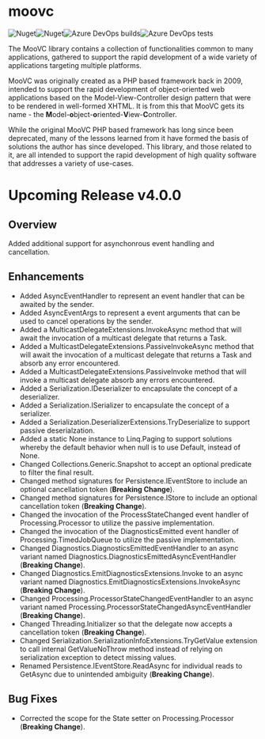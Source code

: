# moovc

![Nuget](https://img.shields.io/nuget/v/moovc?style=plastic)![Nuget](https://img.shields.io/nuget/dt/moovc?style=plastic)![Azure DevOps builds](https://img.shields.io/azure-devops/build/vmartinspaul/MooVC/2?style=plastic)![Azure DevOps tests](https://img.shields.io/azure-devops/tests/vmartinspaul/MooVC/2?style=plastic)

The MooVC library contains a collection of functionalities common to many applications, gathered to support the rapid development of a wide variety of applications targeting multiple platforms.

MooVC was originally created as a PHP based framework back in 2009, intended to support the rapid development of object-oriented web applications based on the Model-View-Controller design pattern that were to be rendered in well-formed XHTML.  It is from this that MooVC gets its name - the **M**odel-**o**bject-**o**riented-**V**iew-**C**ontroller.

While the original MooVC PHP based framework has long since been deprecated, many of the lessons learned from it have formed the basis of solutions the author has since developed.  This library, and those related to it, are all intended to support the rapid development of high quality software that addresses a variety of use-cases.

# Upcoming Release v4.0.0

## Overview

Added additional support for asynchonrous event handling and cancellation.

## Enhancements

- Added AsyncEventHandler to represent an event handler that can be awaited by the sender.
- Added AsyncEventArgs to represent a event arguments that can be used to cancel operations by the sender.
- Added a MulticastDelegateExtensions.InvokeAsync method that will await the invocation of a multicast delegate that returns a Task.
- Added a MulticastDelegateExtensions.PassiveInvokeAsync method that will await the invocation of a multicast delegate that returns a Task and absorb any error encountered.
- Added a MulticastDelegateExtensions.PassiveInvoke method that will invoke a multicast delegate absorb any errors encountered.
- Added a Serialization.IDeserializer to encapsulate the concept of a deserializer.
- Added a Serialization.ISerializer to encapsulate the concept of a serializer.
- Added a Serialization.DeserializerExtensions.TryDeserialize to support passive deserialzation.
- Added a static None instance to Linq.Paging to support solutions whereby the default behavior when null is to use Default, instead of None.
- Changed Collections.Generic.Snapshot to accept an optional predicate to filter the final result.
- Changed method signatures for Persistence.IEventStore to include an optional cancellation token (**Breaking Change**).
- Changed method signatures for Persistence.IStore to include an optional cancellation token (**Breaking Change**).
- Changed the invocation of the ProcessStateChanged event handler of Processing.Processor to utilize the passive implementation.
- Changed the invocation of the DiagnosticsEmitted event handler of Processing.TimedJobQueue to utilize the passive implementation.
- Changed Diagnostics.DiagnosticsEmittedEventHandler to an async variant named Diagnostics.DiagnosticsEmittedAsyncEventHandler (**Breaking Change**).
- Changed Diagnostics.EmitDiagnosticsExtensions.Invoke to an async variant named Diagnostics.EmitDiagnosticsExtensions.InvokeAsync (**Breaking Change**).
- Changed Processing.ProcessorStateChangedEventHandler to an async variant named Processing.ProcessorStateChangedAsyncEventHandler (**Breaking Change**).
- Changed Threading.Initializer so that the delegate now accepts a cancellation token (**Breaking Change**).
- Changed Serialization.SerializationInfoExtensions.TryGetValue extension to call internal GetValueNoThrow method instead of relying on serialization exception to detect missing values.
- Renamed Persistence.IEventStore.ReadAsync for individual reads to GetAsync due to unintended ambiguity (**Breaking Change**).

## Bug Fixes

- Corrected the scope for the State setter on Processing.Processor (**Breaking Change**).